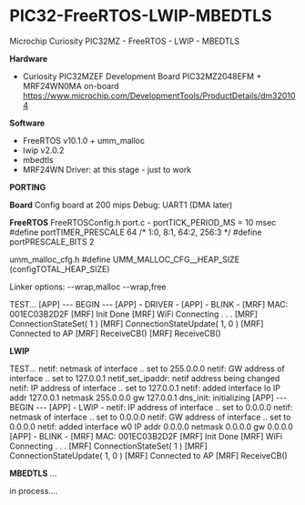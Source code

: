 # PIC32-FreeRTOS-LWIP-MBEDTLS
Microchip Curiosity PIC32MZ - FreeRTOS - LWIP - MBEDTLS

**Hardware**
* Curiosity PIC32MZEF Development Board PIC32MZ2048EFM + MRF24WN0MA on-board 
https://www.microchip.com/DevelopmentTools/ProductDetails/dm320104

**Software**
* FreeRTOS v10.1.0 + umm_malloc
* lwip v2.0.2
* mbedtls
* MRF24WN Driver: at this stage - just to work

**PORTING**

**Board**
Config board at 200 mips
Debug: UART1 (DMA later)

**FreeRTOS**
FreeRTOSConfig.h
port.c - portTICK_PERIOD_MS = 10 msec
#define portTIMER_PRESCALE	64 /* 1:0, 8:1, 64:2, 256:3 */
#define portPRESCALE_BITS	2

umm_malloc_cfg.h 
#define UMM_MALLOC_CFG__HEAP_SIZE   (configTOTAL_HEAP_SIZE)

Linker options: --wrap,malloc --wrap,free

TEST...
[APP] --- BEGIN ---
[APP] - DRIVER -
[APP] - BLINK -
[MRF] MAC: 001EC03B2D2F
[MRF] Init Done
[MRF] WiFi Connecting . . .
[MRF] ConnectionStateSet( 1 )
[MRF] ConnectionStateUpdate( 1, 0 )
[MRF] Connected to AP
[MRF] ReceiveCB()
[MRF] ReceiveCB()

**LWIP**

TEST...
netif: netmask of interface .. set to 255.0.0.0
netif: GW address of interface .. set to 127.0.0.1
netif_set_ipaddr: netif address being changed
netif: IP address of interface .. set to 127.0.0.1
netif: added interface lo IP addr 127.0.0.1 netmask 255.0.0.0 gw 127.0.0.1
dns_init: initializing
[APP] --- BEGIN ---
[APP] - LWIP -
netif: IP address of interface .. set to 0.0.0.0
netif: netmask of interface .. set to 0.0.0.0
netif: GW address of interface .. set to 0.0.0.0
netif: added interface w0 IP addr 0.0.0.0 netmask 0.0.0.0 gw 0.0.0.0
[APP] - BLINK -
[MRF] MAC: 001EC03B2D2F
[MRF] Init Done
[MRF] WiFi Connecting . . .
[MRF] ConnectionStateSet( 1 )
[MRF] ConnectionStateUpdate( 1, 0 )
[MRF] Connected to AP
[MRF] ReceiveCB()



**MBEDTLS**
...

in process....
